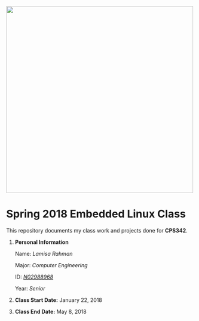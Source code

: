 <img src="https://www.newpaltz.edu/media/identity/logos/newpaltzlogo.jpg" width="500">

# Spring 2018 Embedded Linux Class
This repository documents my class work and projects done for **CPS342**.

1. **Personal Information**

   Name: *Lamisa Rahman*
   
   Major: *Computer Engineering*
   
   ID: *[N02988968](https://github.com/N02988968)*
   
   Year: *Senior*
   
2. **Class Start Date:** January 22, 2018

3. **Class End Date:** May 8, 2018

